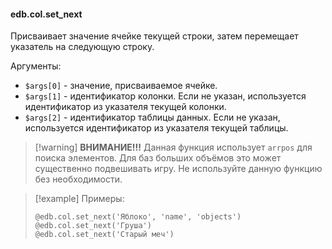 #### edb.col.set_next

Присваивает значение ячейке текущей строки, затем перемещает указатель на следующую строку.

Аргументы:

* `$args[0]` - значение, присваиваемое ячейке.
* `$args[1]` - идентификатор колонки. Если не указан, используется идентификатор из указателя текущей колонки.
* `$args[2]` - идентификатор таблицы данных. Если не указан, используется идентификатор из указателя текущей таблицы.

> [!warning] **ВНИМАНИЕ!!!** 
> Данная функция использует `arrpos` для поиска элементов. Для баз больших объёмов это может существенно подвешивать игру. Не используйте данную функцию без необходимости.

> [!example] Примеры:
> 
> ```qsp
> @edb.col.set_next('Яблоко', 'name', 'objects')
> @edb.col.set_next('Груша')
> @edb.col.set_next('Старый меч')
> ```
